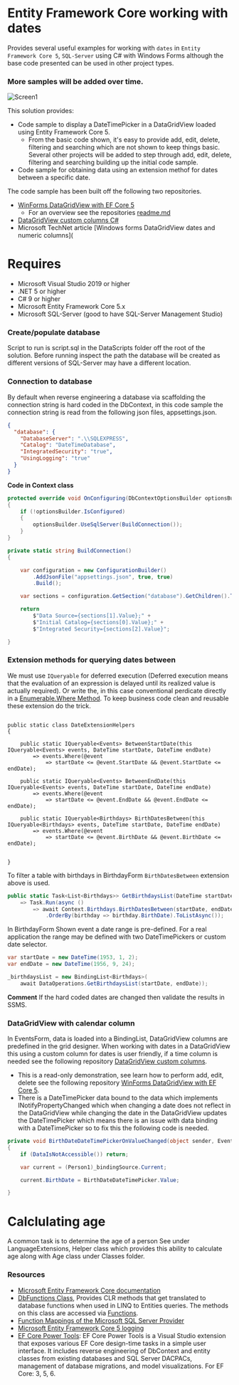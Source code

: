# Entity Framework Core working with dates

Provides several useful examples for working with `dates` in `Entity Framework Core 5`, `SQL-Server` using C# with Windows Forms although the base code presented can be used in other project types.

### More samples will be added over time.

![Screen1](assets/screen1.png)

This solution provides:

- Code sample to display a DateTimePicker in a DataGridView loaded using Entity Framework Core 5.
  - From the basic code shown, it's easy to provide add, edit, delete, filtering and searching which are not shown to keep things basic. Several other projects will be added to step through add, edit, delete, filtering and searching building up the initial code sample.
- Code sample for obtaining data using an extension methof for dates between a specific date. 



The code sample has been built off the following two repositories.

- [WinForms DataGridView with EF Core 5](https://github.com/karenpayneoregon/efcore-datagridview-ToBindingList)
  - For an overview see the repositories [readme.md](https://github.com/karenpayneoregon/efcore-datagridview-ToBindingList/blob/master/readme.md)
- [DataGridView custom columns C#](https://github.com/karenpayneoregon/datagridview-custom-columns)
- Microsoft TechNet article [Windows forms DataGridView dates and numeric columns](
 

# Requires

- Microsoft Visual Studio 2019 or higher
- .NET 5 or higher
- C# 9 or higher
- Microsoft Entity Framework Core 5.x
- Microsoft SQL-Server (good to have SQL-Server Management Studio)

### Create/populate database

Script to run is script.sql in the DataScripts folder off the root of the solution. Before running inspect the path the database will be created as different versions of SQL-Server may have a different location.

### Connection to database

By default when reverse engineering a database via scaffolding the connection string is hard coded in the DbContext, in this code sample the connection string is read from the following json files, appsettings.json.

```json
{
  "database": {
    "DatabaseServer": ".\\SQLEXPRESS",
    "Catalog": "DateTimeDatabase",
    "IntegratedSecurity": "true",
    "UsingLogging": "true"
  }
}
```

**Code in Context class**

```csharp
protected override void OnConfiguring(DbContextOptionsBuilder optionsBuilder)
{
    if (!optionsBuilder.IsConfigured)
    {
        optionsBuilder.UseSqlServer(BuildConnection());
    }
}

private static string BuildConnection()
{

    var configuration = new ConfigurationBuilder()
        .AddJsonFile("appsettings.json", true, true)
        .Build();

    var sections = configuration.GetSection("database").GetChildren().ToList();

    return
        $"Data Source={sections[1].Value};" +
        $"Initial Catalog={sections[0].Value};" +
        $"Integrated Security={sections[2].Value}";

}
```


### Extension methods for querying dates between

We must use `IQueryable` for deferred execution (Deferred execution means that the evaluation of an expression is delayed until its realized value is actually required). Or write the, in this case conventional perdicate directly in a [Enumerable.Where Method](https://docs.microsoft.com/en-us/dotnet/api/system.linq.enumerable.where?view=net-5.0). To keep business code clean and reusable these extension do the trick.


```sharp

public static class DateExtensionHelpers
{

    public static IQueryable<Events> BetweenStartDate(this IQueryable<Events> events, DateTime startDate, DateTime endDate) 
        => events.Where(@event 
            => startDate <= @event.StartDate && @event.StartDate <= endDate);

    public static IQueryable<Events> BetweenEndDate(this IQueryable<Events> events, DateTime startDate, DateTime endDate)
        => events.Where(@event 
            => startDate <= @event.EndDate && @event.EndDate <= endDate);

    public static IQueryable<Birthdays> BirthDatesBetween(this IQueryable<Birthdays> events, DateTime startDate, DateTime endDate)
        => events.Where(@event
            => startDate <= @event.BirthDate && @event.BirthDate <= endDate);


}
```

To filter a table with birthdays in BirthdayForm `BirthDatesBetween` extension above is used.

```csharp
public static Task<List<Birthdays>> GetBirthdaysList(DateTime startDate, DateTime endDate) 
    => Task.Run(async () 
        => await Context.Birthdays.BirthDatesBetween(startDate, endDate)
            .OrderBy(birthday => birthday.BirthDate).ToListAsync());
```

In BirthdayForm Shown event a date range is pre-defined. For a real application the range may be defined with two DateTimePickers or custom date selector.

```csharp
var startDate = new DateTime(1953, 1, 2);
var endDate = new DateTime(1956, 9, 24);

_birthdaysList = new BindingList<Birthdays>(
    await DataOperations.GetBirthdaysList(startDate, endDate));
```

**Comment** If the hard coded dates are changed then validate the results in SSMS.

### DataGridView with calendar column

In EventsForm, data is loaded into a BindingList, DataGridView columns are predefined in the grid designer. When working with dates in a DataGridView this using a custom column for dates is user friendly, if a time column is needed see the following repository [DataGridView custom columns](https://github.com/karenpayneoregon/datagridview-custom-columns).

- This is a read-only demonstration, see learn how to perform add, edit, delete see the following repository [WinForms DataGridView with EF Core 5](https://github.com/karenpayneoregon/efcore-datagridview-ToBindingList).
- There is a DateTimePicker data bound to the data which implements INotifyPropertyChanged which when changing a date does not reflect in the DataGridView while changing the date in the DataGridView updates the DateTimePicker which means there is an issue with data binding with a DateTimePicker so to fix this the following code is needed.

```csharp
private void BirthDateDateTimePickerOnValueChanged(object sender, EventArgs e)
{
    if (DataIsNotAccessible()) return;

    var current = (Person1)_bindingSource.Current;

    current.BirthDate = BirthDateDateTimePicker.Value;

}
```

# Calclulating age

A common task is to determine the age of a person See under LanguageExtensions, Helper class which provides this ability to calculate age along with Age class under Classes folder.
 

### Resources

- [Microsoft Entity Framework Core documentation](https://docs.microsoft.com/en-us/ef/)
- [DbFunctions Class](https://docs.microsoft.com/en-us/dotnet/api/microsoft.entityframeworkcore.dbfunctions?view=efcore-5.0), Provides CLR methods that get translated to database functions when used in LINQ to Entities queries. The methods on this class are accessed via [Functions](https://docs.microsoft.com/en-us/dotnet/api/microsoft.entityframeworkcore.ef.functions?view=efcore-5.0#Microsoft_EntityFrameworkCore_EF_Functions).
- [Function Mappings of the Microsoft SQL Server Provider](https://docs.microsoft.com/en-us/ef/core/providers/sql-server/functions)
- [Microsoft Entity Framework Core 5 logging](https://github.com/karenpayneoregon/ef-core5-logging)
- [EF Core Power Tools](https://marketplace.visualstudio.com/items?itemName=ErikEJ.EFCorePowerTools): EF Core Power Tools is a Visual Studio extension that exposes various EF Core design-time tasks in a simple user interface. It includes reverse engineering of DbContext and entity classes from existing databases and SQL Server DACPACs, management of database migrations, and model visualizations. For EF Core: 3, 5, 6.